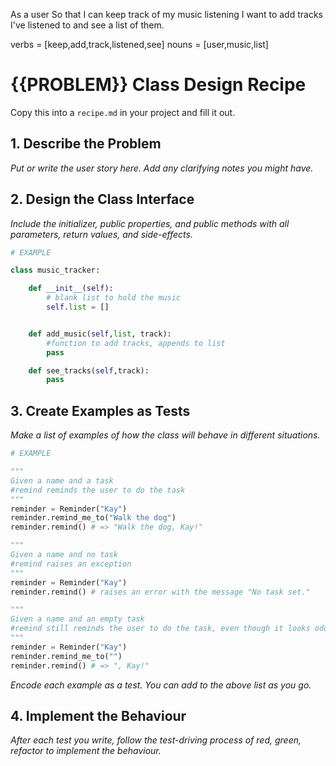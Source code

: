 As a user
So that I can keep track of my music listening
I want to add tracks I've listened to and see a list of them.

verbs = [keep,add,track,listened,see]
nouns = [user,music,list]





# {{PROBLEM}} Class Design Recipe

Copy this into a `recipe.md` in your project and fill it out.

## 1. Describe the Problem

_Put or write the user story here. Add any clarifying notes you might have._

## 2. Design the Class Interface

_Include the initializer, public properties, and public methods with all parameters, return values, and side-effects._

```python
# EXAMPLE

class music_tracker:

    def __init__(self):
        # blank list to hold the music
        self.list = []


    def add_music(self,list, track):
        #function to add tracks, appends to list
        pass

    def see_tracks(self,track):
        pass 
```

## 3. Create Examples as Tests

_Make a list of examples of how the class will behave in different situations._

``` python
# EXAMPLE

"""
Given a name and a task
#remind reminds the user to do the task
"""
reminder = Reminder("Kay")
reminder.remind_me_to("Walk the dog")
reminder.remind() # => "Walk the dog, Kay!"

"""
Given a name and no task
#remind raises an exception
"""
reminder = Reminder("Kay")
reminder.remind() # raises an error with the message "No task set."

"""
Given a name and an empty task
#remind still reminds the user to do the task, even though it looks odd
"""
reminder = Reminder("Kay")
reminder.remind_me_to("")
reminder.remind() # => ", Kay!"
```

_Encode each example as a test. You can add to the above list as you go._

## 4. Implement the Behaviour

_After each test you write, follow the test-driving process of red, green, refactor to implement the behaviour._
